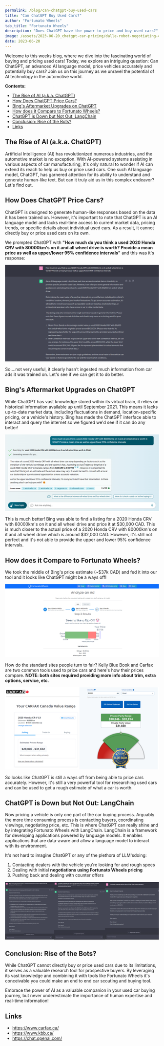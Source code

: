 ```yaml
---
permalink: /blog/can-chatgpt-buy-used-cars
title: "Can ChatGPT Buy Used Cars?"
author: "Fortunato Wheels"
tab_title: "Fortunato Wheels"
description: "Does ChatGPT have the power to price and buy used cars?"
image: /assets/2023-06-20_chatgpt-car-pricing/dalle-robot-negotiating-car-price.png
date: 2023-06-20
---
```


Welcome to this weeks blog, where we dive into the fascinating world of buying and pricing used cars! Today, we explore an intriguing question: Can ChatGPT, an advanced AI language model, price vehicles accurately and potentially buy cars? Join us on this journey as we unravel the potential of AI technology in the automotive world.

**Contents:**

- [The Rise of AI (a.k.a. ChatGPT)](#the-rise-of-ai-aka-chatgpt)
- [How Does ChatGPT Price Cars?](#how-does-chatgpt-price-cars)
- [Bing's Aftermarket Upgrades on ChatGPT](#bings-aftermarket-upgrades-on-chatgpt)
- [How does it Compare to Fortunato Wheels?](#how-does-it-compare-to-fortunato-wheels)
- [ChatGPT is Down but Not Out: LangChain](#chatgpt-is-down-but-not-out-langchain)
- [Conclusion: Rise of the Bots?](#conclusion-rise-of-the-bots)
- [Links](#links)

## The Rise of AI (a.k.a. ChatGPT)

Artificial Intelligence (AI) has revolutionized numerous industries, and the automotive market is no exception. With AI-powered systems assisting in various aspects of car manufacturing, it's only natural to wonder if AI can extend its reach to help us buy or price used cars. One such AI language model, ChatGPT, has garnered attention for its ability to understand and generate human-like text. But can it truly aid us in this complex endeavor? Let's find out.

## How Does ChatGPT Price Cars?

ChatGPT is designed to generate human-like responses based on the data it has been trained on. However, it's important to note that ChatGPT is an AI language model and lacks real-time access to current market data, pricing trends, or specific details about individual used cars. As a result, it cannot directly buy or price used cars on its own.

We prompted ChatGPT with **"How much do you think a used 2020 Honda CRV with 80000km's on it and all wheel drive is worth? Provide a mean price as well as upper/lower 95% confidence intervals"** and this was it's response:

![ChatGPT pricing a Honda CRV](../../../assets/2023-06-20_chatgpt-car-pricing/chatgpt-honda-crv-pricing.png#article)

So....not very useful, it clearly hasn't ingested much information from car ads it was trained on. Let's see if we can get it to do better.

## Bing's Aftermarket Upgrades on ChatGPT

While ChatGPT has vast knowledge stored within its virtual brain, it relies on historical information available up until September 2021. This means it lacks up-to-date market data, including fluctuations in demand, location-specific pricing, or a vehicle's history. Bing has made the ChatGPT interface able to interact and query the internet so we figured we'd see if it can do any better!

![Bing chat asked the same question to price a Honda CRV](../../../assets/2023-06-20_chatgpt-car-pricing/bing-honda-crv-pricing.png#article)

This is much better! Bing was able to find a listing for a 2020 Honda CRV with 80000km's on it and all wheel drive and price it at $30,000 CAD. This is much closer to the actual price of a 2020 Honda CRV with 80000km's on it and all wheel drive which is around $32,000 CAD. However, it's still not perfect and it's not able to provide the upper and lower 95% confidence intervals.

## How does it Compare to Fortunato Wheels?

We took the middle of Bing's price estimate (~$37k CAD) and fed it into our tool and it looks like ChatGPT might be a ways off!

![Fortunato Wheels pricing a Honda CRV](../../../assets/2023-06-20_chatgpt-car-pricing/fwheels-honda-crv-price.png#article)

How do the standard sites people turn to fair? Kelly Blue Book and Carfax are two common tools used to price cars and here's how their prices compare. **NOTE: both sites required providing more info about trim, extra options, service, etc.**

![Carfax and Kelly Blue Book price estimates for CRV](../../../assets/2023-06-20_chatgpt-car-pricing/kbb-carfax-side-by-side.png#article)

So looks like ChatGPT is still a ways off from being able to price cars accurately. However, it's still a very powerful tool for researching used cars and can be used to get a rough estimate of what a car is worth.

## ChatGPT is Down but Not Out: LangChain

Now pricing a vehicle is only one part of the car buying process. Arguably the more time consuming process is contacting buyers, coordinating viewings, negotiating price, etc. This is where ChatGPT can really shine and by integrating Fortunato Wheels with LangChain. LangChain is a framework for developing applications powered by language models. It enables applications that are data-aware and allow a language model to interact with its environment.

It's not hard to imagine ChatGPT or any of the plethora of LLM'sdoing:

1. Contacting dealers with the vehicle you're looking for and rough specs
2. Dealing with initial **negotiations using Fortunato Wheels pricing**
3. Pushing back and dealing with counter offers

![ChatGPT offering and negotiating to buy a car](../../../assets/2023-06-20_chatgpt-car-pricing/chatgpt-car-buying.png#article)

## Conclusion: Rise of the Bots?

While ChatGPT cannot directly buy or price used cars due to its limitations, it serves as a valuable research tool for prospective buyers. By leveraging its vast knowledge and combining it with tools like Fortunato Wheels it's conceivable you could make an end to end car scouting and buying tool.

Embrace the power of AI as a valuable companion in your used car buying journey, but never underestimate the importance of human expertise and real-time information!

## Links

- https://www.carfax.ca/
- https://www.kbb.ca/
- https://chat.openai.com/
